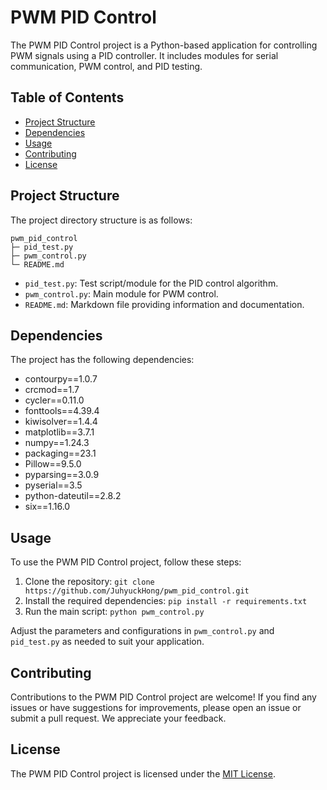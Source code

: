 # PWM PID Control

The PWM PID Control project is a Python-based application for controlling PWM signals using a PID controller. It includes modules for serial communication, PWM control, and PID testing.

## Table of Contents

- [Project Structure](#project-structure)
- [Dependencies](#dependencies)
- [Usage](#usage)
- [Contributing](#contributing)
- [License](#license)

## Project Structure

The project directory structure is as follows:

```
pwm_pid_control
├─ pid_test.py
├─ pwm_control.py
└─ README.md
```

- `pid_test.py`: Test script/module for the PID control algorithm.
- `pwm_control.py`: Main module for PWM control.
- `README.md`: Markdown file providing information and documentation.

## Dependencies

The project has the following dependencies:

- contourpy==1.0.7
- crcmod==1.7
- cycler==0.11.0
- fonttools==4.39.4
- kiwisolver==1.4.4
- matplotlib==3.7.1
- numpy==1.24.3
- packaging==23.1
- Pillow==9.5.0
- pyparsing==3.0.9
- pyserial==3.5
- python-dateutil==2.8.2
- six==1.16.0

## Usage

To use the PWM PID Control project, follow these steps:

1. Clone the repository: `git clone https://github.com/JuhyuckHong/pwm_pid_control.git`
2. Install the required dependencies: `pip install -r requirements.txt`
3. Run the main script: `python pwm_control.py`

Adjust the parameters and configurations in `pwm_control.py` and `pid_test.py` as needed to suit your application.

## Contributing

Contributions to the PWM PID Control project are welcome! If you find any issues or have suggestions for improvements, please open an issue or submit a pull request. We appreciate your feedback.

## License

The PWM PID Control project is licensed under the [MIT License](LICENSE).
